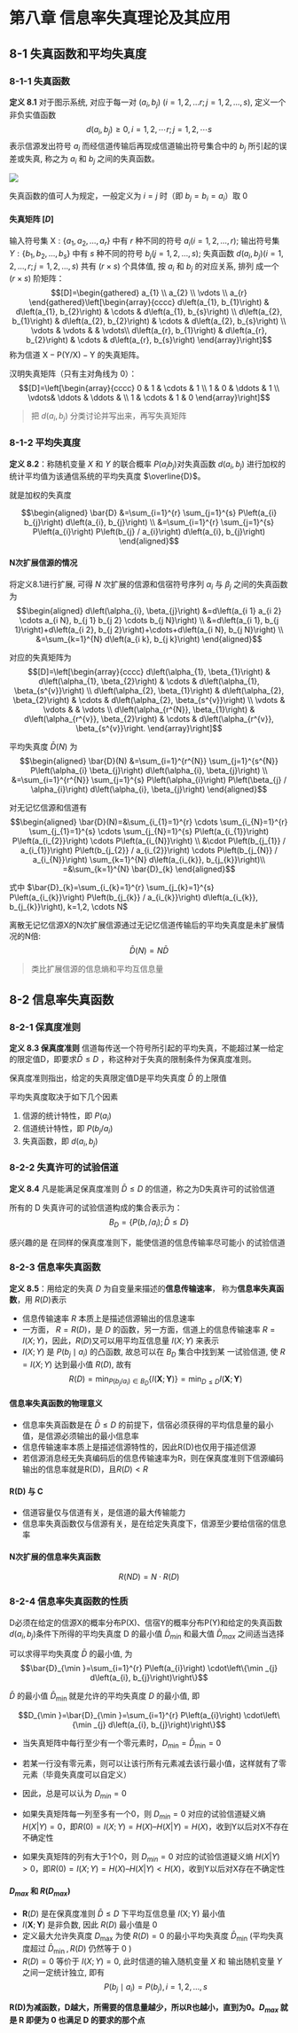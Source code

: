 <!-- ---
title: 第八章 - 信息率失真理论及其应用
date: 2022-06-15T17:30:00+08:00
categories: ["信息论"]
layout: note
article: false
--- -->

# 第八章 信息率失真理论及其应用

## 8-1 失真函数和平均失真度

### 8-1-1 失真函数

**定义 8.1** 对于图示系统, 对应于每一对 $\left(a_{i}, b_{j}\right)$ $(i=1,2, \ldots r ; j=1,2, \ldots, s)$, 定义一个非负实值函数
$$d\left(a_{i}, b_{j}\right) \geq 0, i=1,2, \cdots r ; j=1,2, \cdots s$$
表示信源发出符号 $a_{i}$ 而经信道传输后再现成信道输出符号集合中的 $b_{j}$ 所引起的误差或失真, 称之为 $a_{i}$ 和 $b_{j}$ 之间的失真函数。

![](./P(YX).png)

失真函数的值可人为规定，一般定义为 $i=j$ 时（即 $b_j=b_i=a_i$）取 0

#### 失真矩阵 $[D]$
输入符号集 $\mathrm{X}:\left\{a_{1}, a_{2}, \ldots, a_{r}\right\}$ 中有 $r$ 种不同的符号 $a_{i}(i=1,2, \ldots, r)$; 输出符号集 $Y:\left\{b_{1}, b_{2}, \ldots, b_{s}\right\}$ 中有 $s$ 种不同的符号 $b_{j}(j=1,2, \ldots, s)$; 失真函数 $d\left(a_{i}, b_{j}\right)(i=1,2, \ldots, r ; j=1,2, \ldots, s)$ 共有 $(r \times s)$ 个具体值, 按 $a_i$ 和 $b_{j}$ 的对应关系, 排列 成一个 $(r \times s)$ 阶矩阵：
$$[D]=\begin{gathered}
a_{1} \\
a_{2} \\
\vdots \\
a_{r}
\end{gathered}\left[\begin{array}{cccc}
d\left(a_{1}, b_{1}\right) & d\left(a_{1}, b_{2}\right) & \cdots & d\left(a_{1}, b_{s}\right) \\
d\left(a_{2}, b_{1}\right)  & d\left(a_{2}, b_{2}\right) & \cdots & d\left(a_{2}, b_{s}\right) \\
\vdots & \vdots & & \vdots\\
d\left(a_{r}, b_{1}\right) & d\left(a_{r}, b_{2}\right) & \cdots & d\left(a_{r}, b_{s}\right)
\end{array}\right]$$
称为信道 $\mathrm{X}-\mathrm{P}(\mathrm{Y} / \mathrm{X})-\mathrm{Y}$ 的失真矩阵。

汉明失真矩阵（只有主对角线为 0）：
$$[D]=\left[\begin{array}{cccc}
0 & 1 & \cdots & 1 \\
1 & 0 & \ddots & 1 \\
\vdots& \ddots & \ddots & \\
1 & \cdots & 1 & 0
\end{array}\right]$$

> 把 $d(a_i,b_j)$ 分类讨论并写出来，再写失真矩阵

### 8-1-2 平均失真度

**定义 8.2**：称随机变量 $X$ 和 $Y$ 的联合概率 $P(a_i b_j)$对失真函数 $d(a_i,b_j)$
进行加权的统计平均值为该通信系统的平均失真度 $\overline{D}$。

就是加权的失真度

$$\begin{aligned}
\bar{D} &=\sum_{i=1}^{r} \sum_{j=1}^{s} P\left(a_{i} b_{j}\right) d\left(a_{i}, b_{j}\right) \\
&=\sum_{i=1}^{r} \sum_{j=1}^{s} P\left(a_{i}\right) P\left(b_{j} / a_{i}\right) d\left(a_{i}, b_{j}\right)
\end{aligned}$$

#### N次扩展信源的情况

将定义8.1进行扩展, 可得 $N$ 次扩展的信源和信宿符号序列 $\alpha_{i}$ 与 $\beta_{j}$ 之间的失真函数为
$$\begin{aligned}
d\left(\alpha_{i}, \beta_{j}\right) &=d\left(a_{i 1} a_{i 2} \cdots a_{i N}, b_{j 1} b_{j 2} \cdots b_{j N}\right) \\
&=d\left(a_{i 1}, b_{j 1}\right)+d\left(a_{i 2}, b_{j 2}\right)+\cdots+d\left(a_{i N}, b_{j N}\right) \\
&=\sum_{k=1}^{N} d\left(a_{i k}, b_{j k}\right)
\end{aligned}$$

对应的失真矩阵为
$$[D]=\left[\begin{array}{cccc}
d\left(\alpha_{1}, \beta_{1}\right) & d\left(\alpha_{1}, \beta_{2}\right) & \cdots & d\left(\alpha_{1}, \beta_{s^{v}}\right) \\
d\left(\alpha_{2}, \beta_{1}\right) & d\left(\alpha_{2}, \beta_{2}\right) & \cdots & d\left(\alpha_{2}, \beta_{s^{v}}\right) \\
\vdots & \vdots & & \vdots \\
d\left(\alpha_{r^{N}}, \beta_{1}\right) & d\left(\alpha_{r^{v}}, \beta_{2}\right) & \cdots & d\left(\alpha_{r^{v}}, \beta_{s^{v}}\right.
\end{array}\right]$$

平均失真度 $\bar{D}(N)$ 为
$$\begin{aligned}
\bar{D}(N) &=\sum_{i=1}^{r^{N}} \sum_{j=1}^{s^{N}} P\left(\alpha_{i} \beta_{j}\right) d\left(\alpha_{i}, \beta_{j}\right) \\
&=\sum_{i=1}^{r^{N}} \sum_{j=1}^{s} P\left(\alpha_{i}\right) P\left(\beta_{j} / \alpha_{i}\right) d\left(\alpha_{i}, \beta_{j}\right)
\end{aligned}$$

对无记忆信源和信道有
$$\begin{aligned}
\bar{D}(N)=&\sum_{i_{1}=1}^{r} \cdots \sum_{i_{N}=1}^{r} \sum_{j_{1}=1}^{s} \cdots \sum_{j_{N}=1}^{s} P\left(a_{i_{1}}\right) P\left(a_{i_{2}}\right) \cdots P\left(a_{i_{N}}\right) \\
&\cdot P\left(b_{j_{1}} / a_{i_{1}}\right) P\left(b_{j_{2}} / a_{i_{2}}\right) \cdots P\left(b_{j_{N}} / a_{i_{N}}\right) \sum_{k=1}^{N} d\left(a_{i_{k}}, b_{j_{k}}\right)\\
=&\sum_{k=1}^{N} \bar{D}_{k}
\end{aligned}$$

式中 $\bar{D}_{k}=\sum_{i_{k}=1}^{r} \sum_{j_{k}=1}^{s} P\left(a_{i_{k}}\right) P\left(b_{j_{k}} / a_{i_{k}}\right) d\left(a_{i_{k}}, b_{j_{k}}\right), k=1,2, \cdots N$

离散无记忆信源X的N次扩展信源通过无记忆信道传输后的平均失真度是未扩展情况的N倍:
$$\bar{D}(N)=N\bar{D}$$

> 类比扩展信源的信息熵和平均互信息量

## 8-2 信息率失真函数

### 8-2-1 保真度准则

**定义 8.3 保真度准则** 信道每传送一个符号所引起的平均失真，不能超过某一给定的限定值D，即要求$\bar{D}\leq D$ ，称这种对于失真的限制条件为保真度准则。

保真度准则指出，给定的失真限定值D是平均失真度 $\bar{D}$ 的上限值

平均失真度取决于如下几个因素
1. 信源的统计特性，即 $P(a_i)$
2. 信道统计特性，即 $P (b_j / a_i )$
3. 失真函数，即 $d(a_i,b_j)$

### 8-2-2 失真许可的试验信道
**定义 8.4** 凡是能满足保真度准则 $\bar{D}\leq D$ 的信道，称之为D失真许可的试验信道

所有的 D 失真许可的试验信道构成的集合表示为：
$$B_{D}=\left\{P\left(b, / a_{i}\right) ; \bar{D} \leq D\right\}$$

感兴趣的是 在同样的保真度准则下，能使信道的信息传输率尽可能小 的试验信道

### 8-2-3 信息率失真函数
**定义 8.5**：用给定的失真 $D$ 为自变量来描述的**信息传输速率**，
称为**信息率失真函数**，用 $R(D)$表示
- 信息传输速率 $R$ 本质上是描述信源输出的信息速率
- 一方面， $R = R(D)$，是 $D$ 的函数，另一方面，信道上的信息传输速率 $R = I (X;Y)$，因此，$R(D)$又可以用平均互信息量 $I (X;Y)$ 来表示
- $I(X ; Y)$ 是 $P\left(b_{j} \mid a_{i}\right)$ 的凸函数, 故总可以在 $B_{D}$ 集合中找到某 一试验信道, 使 $R=I(X ; Y)$ 达到最小值 $R(D)$, 故有
$$R(D)=\min _{P\left(b_{j} / a_{i}\right) \in B_{D}}\{I(\mathbf{X} ; \mathbf{Y})\}=\min _{D \leq D} I(\mathbf{X} ; \mathbf{Y})$$

#### 信息率失真函数的物理意义

- 信息率失真函数是在 $\bar{D}\leq D$ 的前提下，信宿必须获得的平均信息量的最小值，是信源必须输出的最小信息率
- 信息传输速率本质上是描述信源特性的，因此R(D)也仅用于描述信源
- 若信源消息经无失真编码后的信息传输速率为R，则在保真度准则下信源编码输出的信息率就是R(D)，且$R(D)<R$

#### R(D) 与 C

- 信道容量仅与信道有关，是信道的最大传输能力
- 信息率失真函数仅与信源有关，是在给定失真度下，信源至少要给信宿的信息率

#### N次扩展的信息率失真函数

$$R(ND)=N\cdot R(D)$$

### 8-2-4 信息率失真函数的性质

D必须在给定的信源X的概率分布P(X)、信宿Y的概率分布P(Y)和给定的失真函数 $d(a_i, b_j)$条件下所得的平均失真度 D 的最小值 $\bar{D}_{min}$ 和最大值 $\bar{D}_{max}$ 之间适当选择

可以求得平均失真度 $\bar{D}$ 的最小值, 为
$$\bar{D}_{\min }=\sum_{i=1}^{r} P\left(a_{i}\right) \cdot\left\{\min _{j} d\left(a_{i}, b_{j}\right)\right\}$$

$\bar{D}$ 的最小值 $\bar{D}_{\text {min }}$ 就是允许的平均失真度 $D$ 的最小值, 即

$$D_{\min }=\bar{D}_{\min }=\sum_{i=1}^{r} P\left(a_{i}\right) \cdot\left\{\min _{j} d\left(a_{i}, b_{j}\right)\right\}$$

- 当失真矩阵中每行至少有一个零元素时，$D_{\min }=\bar{D}_{\min }=0$
- 若某一行没有零元素，则可以让该行所有元素减去该行最小值，这样就有了零元素（毕竟失真度可以自定义）
- 因此，总是可以认为 $D_{min}=0$

- 如果失真矩阵每一列至多有一个0，则 $D_{min}=0$ 对应的试验信道疑义熵 $H(X|Y)=0$，即$R(0)=I(X;Y)=H(X)–H(X|Y)= H(X)$，收到Y以后对X不存在不确定性
- 如果失真矩阵的列有大于1个0，则 $D_{min}=0$ 对应的试验信道疑义熵 $H(X|Y)>0$，即$R(0)=I(X;Y)=H(X)–H(X|Y)<H(X)$，收到Y以后对X存在不确定性

#### $D_{max}$ 和 $R(D_{max})$
- $\boldsymbol{R}(D)$ 是在保真度准则 $\bar{D} \leq D$ 下平均互信息量 $I(\mathrm{X} ; \mathrm{Y})$ 最小值
- $I(\mathbf{X} ; \mathbf{Y})$ 是非负数, 因此 $R(D)$ 最小值是 0
- 定义最大允许失真度 $D_{\max }$ 为使 $R(D)=0$ 的最小平均失真度 $\bar{D}_{\min }$ (平均失真度超过 $\bar{D}_{\text {min }}, R(D)$ 仍然等于 0 )
- $R(D)=0$ 等价于 $I(X ; Y)=0$, 此时信道的输入随机变量 $X$ 和 输出随机变量 $Y$ 之间一定统计独立, 即有
$$P\left(b_{j} \mid a_{i}\right)=P\left(b_{j}\right), i=1,2, \ldots, s$$

**R(D)为减函数，D越大，所需要的信息量越少，所以R也越小，直到为0。$D_{max}$ 就是 R 即便为 0 也满足 D 的要求的那个点**
